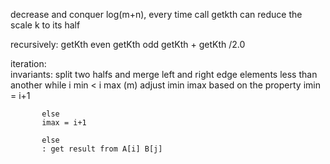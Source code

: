 ﻿decrease and conquer  log(m+n), every time call getkth can reduce the scale k to its half

 recursively: getKth 
  even  getKth
  odd   getKth + getKth /2.0
  
 iteration:  
  invariants:
     split two halfs and merge left and right
     edge elements less than another 
      while i min < i max (m)
          adjust imin imax based on the property
           imin = i+1
           
           else 
           imax = i+1
           
           else
           : get result from A[i] B[j]